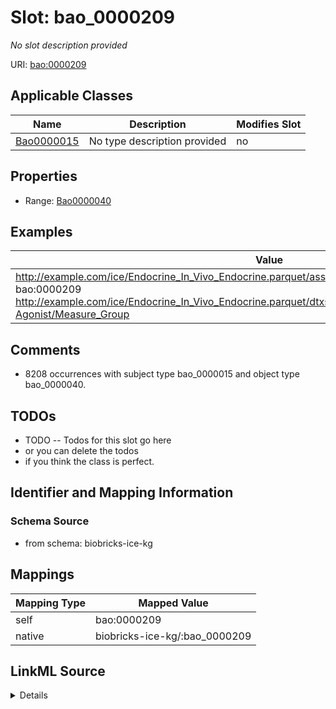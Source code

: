 

# Slot: bao_0000209


_No slot description provided_





URI: [bao:0000209](http://www.bioassayontology.org/bao#BAO_0000209)



<!-- no inheritance hierarchy -->





## Applicable Classes

| Name | Description | Modifies Slot |
| --- | --- | --- |
| [Bao0000015](../classes/Bao0000015.md) | No type description provided |  no  |







## Properties

* Range: [Bao0000040](../classes/Bao0000040.md)






## Examples

| Value |
| --- |
| http://example.com/ice/Endocrine_In_Vivo_Endocrine.parquet/assay/Uterotrophic-Agonist/Assay bao:0000209 http://example.com/ice/Endocrine_In_Vivo_Endocrine.parquet/dtxsid/DTXSID9024065/assay/Uterotrophic-Agonist/Measure_Group |

## Comments

* 8208 occurrences with subject type bao_0000015 and object type bao_0000040.

## TODOs

* TODO -- Todos for this slot go here
* or you can delete the todos
* if you think the class is perfect.

## Identifier and Mapping Information







### Schema Source


* from schema: biobricks-ice-kg




## Mappings

| Mapping Type | Mapped Value |
| ---  | ---  |
| self | bao:0000209 |
| native | biobricks-ice-kg/:bao_0000209 |




## LinkML Source

<details>
```yaml
name: bao_0000209
description: No slot description provided
todos:
- TODO -- Todos for this slot go here
- or you can delete the todos
- if you think the class is perfect.
comments:
- 8208 occurrences with subject type bao_0000015 and object type bao_0000040.
examples:
- value: http://example.com/ice/Endocrine_In_Vivo_Endocrine.parquet/assay/Uterotrophic-Agonist/Assay
    bao:0000209 http://example.com/ice/Endocrine_In_Vivo_Endocrine.parquet/dtxsid/DTXSID9024065/assay/Uterotrophic-Agonist/Measure_Group
from_schema: biobricks-ice-kg
rank: 1000
slot_uri: bao:0000209
alias: bao_0000209
domain_of:
- bao_0000015
range: bao_0000040

```
</details>